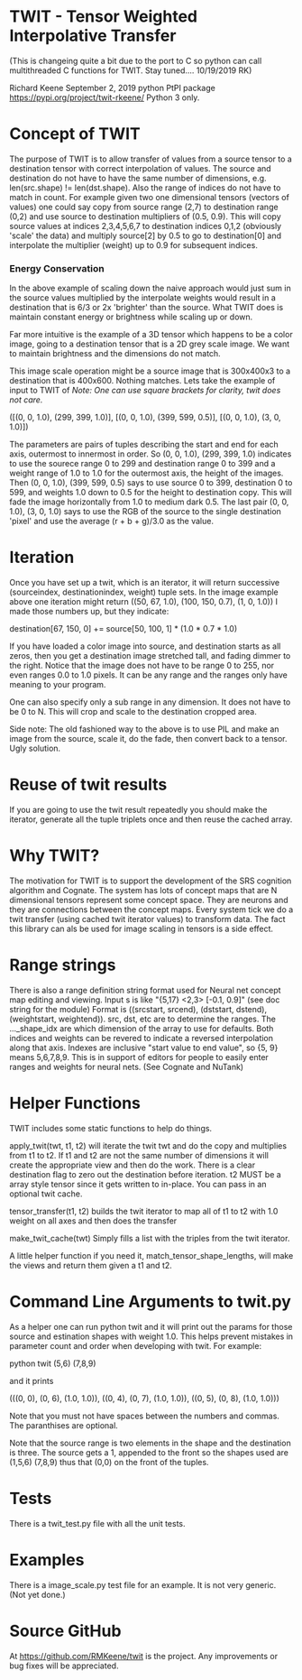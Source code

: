 # TWIT - Tensor Weighted Interpolative Transfer

(This is changeing quite a bit due to the port to C so python can call multithreaded C functions for TWIT.  Stay tuned....  10/19/2019 RK)

Richard Keene September 2, 2019
python PtPI package https://pypi.org/project/twit-rkeene/
Python 3 only.

# Concept of TWIT
The purpose of TWIT is to allow transfer of values from a source tensor to a destination tensor
with correct interpolation of values.  The source and destination do not have to have the same number of dimensions, 
e.g. len(src.shape) != len(dst.shape).
Also the range of indices do not have to match in count.  For example given two one dimensional tensors (vectors of values)
one could say copy from source range (2,7) to destination range (0,2) and use source to destination multipliers of (0.5, 0.9).  This will
copy source values at indices 2,3,4,5,6,7 to destination indices 0,1,2 (obviously 'scale' the data) and multiply 
source[2] by 0.5 to go to destination[0] and interpolate the multiplier (weight) up to 0.9 for subsequent indices.

### Energy Conservation
In the above example of scaling down the naive approach would just sum in the source values multiplied by the interpolate
weights would result in a destination that is 6/3 or 2x 'brighter' than the source.
What TWIT does is maintain constant energy or brightness while scaling up or down.

Far more intuitive is the example of a 3D tensor which happens to be a color image, going to a destination tensor 
that is a 2D grey scale image.  We want to maintain brightness and the dimensions do not match.

This image scale operation might be a source image that is 300x400x3 to a destination that is 400x600.  Nothing matches.
Lets take the example of input to TWIT of 
*Note: One can use square brackets for clarity, twit does not care.*

([(0, 0, 1.0), (299, 399, 1.0)], [(0, 0, 1.0), (399, 599, 0.5)], [(0, 0, 1.0), (3, 0, 1.0)])

The parameters are pairs of tuples describing the start and end for each axis, outermost to innermost in order.
So (0, 0, 1.0), (299, 399, 1.0) indicates to use the sourece range 0 to 299 and destination range 0 to 399
and a weight range of 1.0 to 1.0 for the outermost axis, the height of the images.
Then (0, 0, 1.0), (399, 599, 0.5) says to use source 0 to 399, destination 0 to 599, and weights 1.0 down to 0.5
for the height to destination copy.  This will fade the image horizontally from 1.0 to medium dark 0.5.
The last pair (0, 0, 1.0), (3, 0, 1.0) says to use the RGB of the source to the single destination 'pixel'
and use the average (r + b + g)/3.0 as the value.

# Iteration
Once you have set up a twit, which is an iterator, it will return successive (sourceindex, destinationindex, weight) tuple sets.
In the image example above one iteration might return
((50, 67, 1.0), (100, 150, 0.7), (1, 0, 1.0)) I made those numbers up, but they indicate:

destination[67, 150, 0] += source[50, 100, 1] * (1.0 * 0.7 * 1.0)

If you have loaded a color image into source, and destination starts as all zeros, then you get
a destination image stretched tall, and fading dimmer to the right.
Notice that the image does not have to be range 0 to 255, nor even ranges 0.0 to 1.0 pixels.  It can be any range
and the ranges only have meaning to your program.

One can also specify only a sub range in any dimension.  It does not have to be 0 to N. This will crop and 
scale to the destination cropped area.

Side note: The old fashioned way to the above is to use PIL and make an image from the source, scale it, do the fade,
then convert back to a tensor.  Ugly solution.

# Reuse of twit results
If you are going to use the twit result repeatedly you should make the iterator, generate all the tuple triplets
once and then reuse the cached array.

# Why TWIT?
The motivation for TWIT is to support the development of the SRS cognition algorithm and Cognate.  The system has
lots of concept maps that are N dimensional tensors represent some concept space.  They are neurons and they are
connections between the concept maps.  Every system tick we do a twit transfer (using cached twit iterator values)
to transform data.  The fact this library can als be used for image scaling in tensors is a side effect.

# Range strings
There is also a range definition string format used for Neural net concept map editing and viewing.
Input s is like "{5,17} <2,3> [-0.1, 0.9]" (see doc string for the module)
Format is ((srcstart, srcend), (dststart, dstend), (weightstart, weightend)).
src, dst, etc are to determine the ranges. The ..._shape_idx are which dimension of the array to use
for defaults.
Both indices and weights can be revered to indicate a reversed interpolation along that axis.
Indexes are inclusive "start value to end value", so {5, 9} means 5,6,7,8,9. 
This is in support of editors for people to easily enter ranges and weights for neural nets.
(See Cognate and NuTank)

# Helper Functions
TWIT includes some static functions to help do things.

apply_twit(twt, t1, t2) will iterate the twit twt and do the copy and multiplies from t1 to t2.  If t1 and t2 are not the
same number of dimensions it will create the appropriate view and then do the work.  There is a clear destination flag to 
zero out the destination before iteration.  t2 MUST be a array style tensor since it gets written to in-place. You can pass
in an optional twit cache.

tensor_transfer(t1, t2) builds the twit iterator to map all of t1 to t2 with 1.0 weight on all axes and then does the transfer

make_twit_cache(twt) Simply fills a list with the triples from the twit iterator.

A little helper function if you need it, match_tensor_shape_lengths, will make the views and return them given a t1 and t2.

# Command Line Arguments to twit.py
As a helper one can run    python twit <source shape> <destination shape> and it will print out the 
params for those source and estination shapes with weight 1.0.  This helps prevent mistakes in 
parameter count and order when developing with twit. For example:

python twit (5,6) (7,8,9)

and it prints

(((0, 0), (0, 6), (1.0, 1.0)), ((0, 4), (0, 7), (1.0, 1.0)), ((0, 5), (0, 8), (1.0, 1.0)))

Note that you must not have spaces between the numbers and commas.  The paranthises are optional.

Note that the source range is two elements in the shape and the destination is three.  The source gets
a 1, appended to the front so the shapes used are (1,5,6) (7,8,9)  thus that (0,0) on the front of the tuples.

# Tests
There is a twit_test.py file with all the unit tests.

# Examples
There is a image_scale.py test file for an example.  It is not very generic. (Not yet done.)

# Source GitHub
At https://github.com/RMKeene/twit is the project.  Any improvements or bug fixes will be appreciated.
